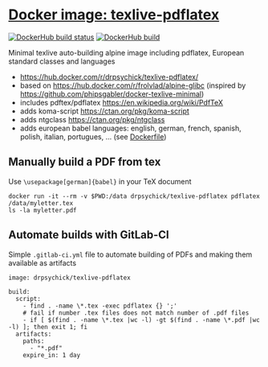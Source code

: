 # [Docker image: texlive-pdflatex](https://hub.docker.com/r/drpsychick/texlive-pdflatex/)

[![DockerHub build status](https://img.shields.io/docker/build/drpsychick/texlive-pdflatex.svg)](https://hub.docker.com/r/drpsychick/texlive-pdflatex/builds/) [![DockerHub build](https://img.shields.io/docker/automated/drpsychick/texlive-pdflatex.svg)](https://hub.docker.com/r/drpsychick/texlive-pdflatex/)

Minimal texlive auto-building alpine image including pdflatex, European standard classes and languages

* https://hub.docker.com/r/drpsychick/texlive-pdflatex/
* based on https://hub.docker.com/r/frolvlad/alpine-glibc (inspired by https://github.com/phipsgabler/docker-texlive-minimal)
* includes pdftex/pdflatex https://en.wikipedia.org/wiki/PdfTeX
* adds koma-script https://ctan.org/pkg/koma-script
* adds ntgclass https://ctan.org/pkg/ntgclass
* adds european babel languages: english, german, french, spanish, polish, italian, portugues, ... (see [Dockerfile](Dockerfile))

## Manually build a PDF from tex

Use `\usepackage[german]{babel}` in your TeX document

```
docker run -it --rm -v $PWD:/data drpsychick/texlive-pdflatex pdflatex /data/myletter.tex
ls -la myletter.pdf
```

## Automate builds with GitLab-CI

Simple `.gitlab-ci.yml` file to automate building of PDFs and making them available as artifacts

```
image: drpsychick/texlive-pdflatex

build:
  script:
    - find . -name \*.tex -exec pdflatex {} ';'
    # fail if number .tex files does not match number of .pdf files
    - if [ $(find . -name \*.tex |wc -l) -gt $(find . -name \*.pdf |wc -l) ]; then exit 1; fi
  artifacts:
    paths:
      - "*.pdf"
    expire_in: 1 day
```
